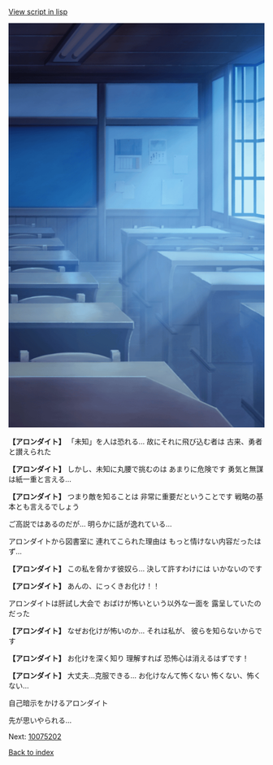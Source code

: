 [View script in lisp](../scripts/10075201.txt)

![classroom03_night.png](../images/backgrounds/classroom03_night.png)

**【アロンダイト】**
「未知」を人は恐れる…
故にそれに飛び込む者は
古来、勇者と讃えられた

**【アロンダイト】**
しかし、未知に丸腰で挑むのは
あまりに危険です
勇気と無謀は紙一重と言える…

**【アロンダイト】**
つまり敵を知ることは
非常に重要だということです
戦略の基本とも言えるでしょう

ご高説ではあるのだが…
明らかに話が逸れている…

アロンダイトから図書室に
連れてこられた理由は
もっと情けない内容だったはず…

**【アロンダイト】**
この私を脅かす彼奴ら…
決して許すわけには
いかないのです

**【アロンダイト】**
あんの、にっくきお化け！！

アロンダイトは肝試し大会で
おばけが怖いという以外な一面を
露呈していたのだった

**【アロンダイト】**
なぜお化けが怖いのか…
それは私が、
彼らを知らないからです

**【アロンダイト】**
お化けを深く知り
理解すれば
恐怖心は消えるはずです！

**【アロンダイト】**
大丈夫…克服できる…
お化けなんて怖くない
怖くない、怖くない…

自己暗示をかけるアロンダイト

先が思いやられる…

Next: [10075202](10075202.md)

[Back to index](index.md)
